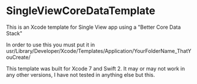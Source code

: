 # SingleViewCoreDataTemplate
This is an Xcode template for Single View app using a "Better Core Data Stack"

In order to use this you must put it in usr/Library/Developer/Xcode/Templates/Application/YourFolderName_ThatYouCreate/

This template was built for Xcode 7 and Swift 2. It may or may not work in any other versions, I have not tested in anything else but this.

